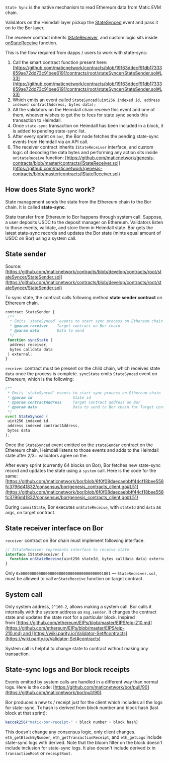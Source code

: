 `State Sync` is the native mechanism to read Ethereum data from Matic EVM chain.

Validators on the Heimdall layer pickup the [StateSynced](https://github.com/maticnetwork/contracts/blob/a4c26d59ca6e842af2b8d2265be1da15189e29a4/contracts/root/stateSyncer/StateSender.sol#L24) event and pass it on to the Bor layer.

The receiver contract inherits [IStateReceiver](https://github.com/maticnetwork/genesis-contracts/blob/master/contracts/IStateReceiver.sol), and custom logic sits inside [onStateReceive](https://github.com/maticnetwork/genesis-contracts/blob/05556cfd91a6879a8190a6828428f50e4912ee1a/contracts/IStateReceiver.sol#L5) function.

This is the flow required from dapps / users to work with state-sync:

1. Call the smart contract function present here: [https://github.com/maticnetwork/contracts/blob/19163ddecf91db17333859ae72dd73c91bee6191/contracts/root/stateSyncer/StateSender.sol#L33](https://github.com/maticnetwork/contracts/blob/19163ddecf91db17333859ae72dd73c91bee6191/contracts/root/stateSyncer/StateSender.sol#L33)
2. Which emits an event called `StateSynced(uint256 indexed id, address indexed contractAddress, bytes data);`
3. All the validators on the Heimdall chain receive this event and one of them, whoever wishes to get the tx fees for state sync sends this transaction to Heimdall.
4. Once `state-sync` transaction on Heimdall has been included in a block, it is added to pending state-sync list.
5. After every sprint on `bor`, the Bor node fetches the pending state-sync events from Heimdall via an API call.
6. The receiver contract inherits `IStateReceiver` interface, and custom logic of decoding the data bytes and performing any action sits inside `onStateReceive` function: [https://github.com/maticnetwork/genesis-contracts/blob/master/contracts/IStateReceiver.sol](https://github.com/maticnetwork/genesis-contracts/blob/master/contracts/IStateReceiver.sol)

## How does State Sync work?

State management sends the state from the Ethereum chain to the Bor chain. It is called **state-sync**.

State transfer from Ethereum to Bor happens through system call. Suppose, a user deposits USDC to the deposit manager on Ethereum. Validators listen to those events, validate, and store them in Heimdall state. Bor gets the latest state-sync records and updates the Bor state (mints equal amount of USDC on Bor) using a system call.

## State sender

Source: [https://github.com/maticnetwork/contracts/blob/develop/contracts/root/stateSyncer/StateSender.sol](https://github.com/maticnetwork/contracts/blob/develop/contracts/root/stateSyncer/StateSender.sol)

To sync state, the contract calls following method **state sender contract** on Ethereum chain.

```jsx
contract StateSender {
 /**
  * Emits `stateSynced` events to start sync process on Ethereum chain
  * @param receiver    Target contract on Bor chain
  * @param data        Data to send
  */
 function syncState (
  address receiver, 
  bytes calldata data
 ) external;
}
```

`receiver` contract must be present on the child chain, which receives state `data` once the process is complete. `syncState` emits `StateSynced` event on Ethereum, which is the following:

```jsx
/**
 * Emits `stateSynced` events to start sync process on Ethereum chain
 * @param id                  State id
 * @param contractAddress     Target contract address on Bor
 * @param data                Data to send to Bor chain for Target contract address
 */
event StateSynced (
 uint256 indexed id, 
 address indexed contractAddress, 
 bytes data
);
```

Once the `StateSynced` event emitted on the `stateSender` contract on the Ethereum chain, Heimdall listens to those events and adds to the Heimdall state after 2/3+ validators agree on the.

After every sprint (currently 64 blocks on Bor), Bor fetches new state-sync record and updates the state using a `system` call. Here is the code for the same: [https://github.com/maticnetwork/bor/blob/6f0f08daecaebbff44cf18bee558fc3796d41832/consensus/bor/genesis_contracts_client.go#L51](https://github.com/maticnetwork/bor/blob/6f0f08daecaebbff44cf18bee558fc3796d41832/consensus/bor/genesis_contracts_client.go#L51)

During `commitState`, Bor executes `onStateReceive`, with `stateId` and `data` as args, on target contract.

## State receiver interface on Bor

`receiver` contract on Bor chain must implement following interface.

```jsx
// IStateReceiver represents interface to receive state
interface IStateReceiver {
  function onStateReceive(uint256 stateId, bytes calldata data) external;
}
```

Only `0x0000000000000000000000000000000000001001` — `StateReceiver.sol`, must be allowed to call `onStateReceive` function on target contract.

## System call

Only system address, `2^160-2`, allows making a system call. Bor calls it internally with the system address as `msg.sender`. It changes the contract state and updates the state root for a particular block. Inspired from [https://github.com/ethereum/EIPs/blob/master/EIPS/eip-210.md](https://github.com/ethereum/EIPs/blob/master/EIPS/eip-210.md) and [https://wiki.parity.io/Validator-Set#contracts](https://wiki.parity.io/Validator-Set#contracts)

System call is helpful to change state to contract without making any transaction.

## State-sync logs and Bor block receipts

Events emitted by system calls are handled in a different way than normal logs. Here is the code: [https://github.com/maticnetwork/bor/pull/90](https://github.com/maticnetwork/bor/pull/90).

Bor produces a new tx / receipt just for the client which includes all the logs for state-sync. Tx hash is derived from block number and block hash (last block at that sprint):

```jsx
keccak256("matic-bor-receipt-" + block number + block hash)
```

This doesn't change any consensus logic, only client changes. `eth_getBlockByNumber`, `eth_getTransactionReceipt`,  and `eth_getLogs` include state-sync logs with derived. Note that the bloom filter on the block doesn't include inclusion for state-sync logs. It also doesn't include derived tx in `transactionRoot` or `receiptRoot`.
